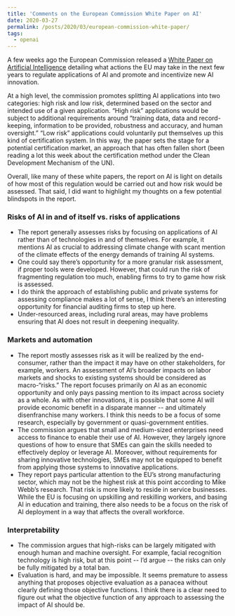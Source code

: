 ```yaml
---
title: 'Comments on the European Commission White Paper on AI'
date: 2020-03-27
permalink: /posts/2020/03/european-commission-white-paper/
tags:
  - openai
---
```


A few weeks ago the European Commission released a [White Paper on Artificial Intelligence](https://ec.europa.eu/info/sites/info/files/commission-white-paper-artificial-intelligence-feb2020_en.pdf) detailing what actions the EU may take in the next few years to regulate applications of AI and promote and incentivize new AI innovation. 

At a high level, the commission promotes splitting AI applications into two categories: high risk and low risk, determined based on the sector and intended use of a given application. “High risk” applications would be subject to additional requirements around “training data, data and record-keeping, information to be provided, robustness and accuracy, and human oversight.” “Low risk” applications could voluntarily put themselves up this kind of certification system. In this way, the paper sets the stage for a potential certification market, an approach that has often fallen short (been reading a lot this week about the certification method under the Clean Development Mechanism of the UN).

Overall, like many of these white papers, the report on AI is light on details of how most of this regulation would be carried out and how risk would be assessed. That said, I did want to highlight my thoughts on a few potential blindspots in the report.
 
### Risks of AI in and of itself vs. risks of applications
* The report generally assesses risks by focusing on applications of AI rather than of technologies in and of themselves. For example, it mentions AI as crucial to addressing climate change with scant mention of the climate effects of the energy demands of training AI systems. 
* One could say there’s opportunity for a more granular risk assessment, if proper tools were developed. However, that could run the risk of fragmenting regulation too much, enabling firms to try to game how risk is assessed. 
* I do think the approach of establishing public and private systems for assessing compliance makes a lot of sense, I think there’s an interesting opportunity for financial auditing firms to step up here.
* Under-resourced areas, including rural areas, may have problems ensuring that AI does not result in deepening inequality.

### Markets and automation
* The report mostly assesses risk as it will be realized by the end-consumer, rather than the impact it may have on other stakeholders, for example, workers. An assessment of AI’s broader impacts on labor markets and shocks to existing systems should be considered as macro-“risks.” The report focuses primarily on AI as an economic opportunity and only pays passing mention to its impact across society as a whole. As with other innovations, it is possible that some AI will provide economic benefit in a disparate manner -- and ultimately disenfranchise many workers. I think this needs to be a focus of some research, especially by government or quasi-government entities. 
* The commission argues that small and medium-sized enterprises need access to finance to enable their use of AI. However, they largely ignore questions of how to ensure that SMEs can gain the skills needed to effectively deploy or leverage AI. Moreover, without requirements for sharing innovative technologies, SMEs may not be equipped to benefit from applying those systems to innovative applications.
* They report pays particular attention to the EU’s strong manufacturing sector, which may not be the highest risk at this point according to Mike Webb’s research. That risk is more likely to reside in service businesses. While the EU is focusing on upskilling and reskilling workers, and basing AI in education and training, there also needs to be a focus on the risk of AI deployment in a way that affects the overall workforce.   

### Interpretability
* The commission argues that high-risks can be largely mitigated with enough human and machine oversight. For example, facial recognition technology is high risk, but at this point -- I’d argue -- the risks can only be fully mitigated by a total ban.
* Evaluation is hard, and may be impossible. It seems premature to assess anything that proposes objective evaluation as a panacea without clearly defining those objective functions. I think there is a clear need to figure out what the objective function of any approach to assessing the impact of AI should be. 